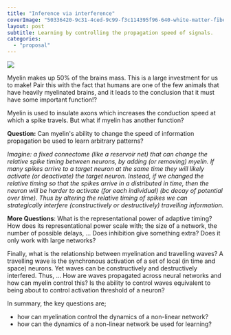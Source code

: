 ```yaml
---
title: "Inference via interference"
coverImage: "50336420-9c31-4ced-9c99-f3c114395f96-640-white-matter-fibers.jpg"
layout: post
subtitle: Learning by controlling the propagation speed of signals.
categories: 
  - "proposal"
---
```


![]({{site.baseurl}}/assets/inference-via-interference/{{page.coverImage}})

Myelin makes up 50% of the brains mass. This is a large investment for us to make! Pair this with the fact that humans are one of the few animals that have heavily myelinated brains, and it leads to the conclusion that it must have some important function!?

Myelin is used to insulate axons which increases the conduction speed at which a spike travels. But what if myelin has another function?

**Question:** Can myelin's ability to change the speed of information propagation be used to learn arbitrary patterns?

_Imagine: a fixed connectome (like a reservoir net) that can change the relative spike timing between neurons, by adding (or removing) myelin. If many spikes arrive to a target neuron at the same time they will likely activate (or deactivate) the target neuron. Instead, if we changed the relative timing so that the spikes arrive in a distributed in time, then the neuron will be harder to activate (for each individual) (bc decay of potential over time). Thus by altering the relative timing of spikes we can strategically interfere (constructively or destructively) travelling information._

**More Questions**: What is the representational power of adaptive timing? How does its representational power scale with; the size of a network, the number of possible delays, ... Does inhibition give something extra? Does it only work with large networks?

Finally, what is the relationship between myelination and travelling waves? A travelling wave is the synchronous activation of a set of local (in time and space) neurons. Yet waves can be constructively and destructively interfered. Thus, ... How are waves propagated across neural networks and how can myelin control this? Is the ability to control waves equivalent to being about to control activation threshold of a neuron?

In summary, the key questions are;

- how can myelination control the dynamics of a non-linear network?
- how can the dynamics of a non-linear network be used for learning?
